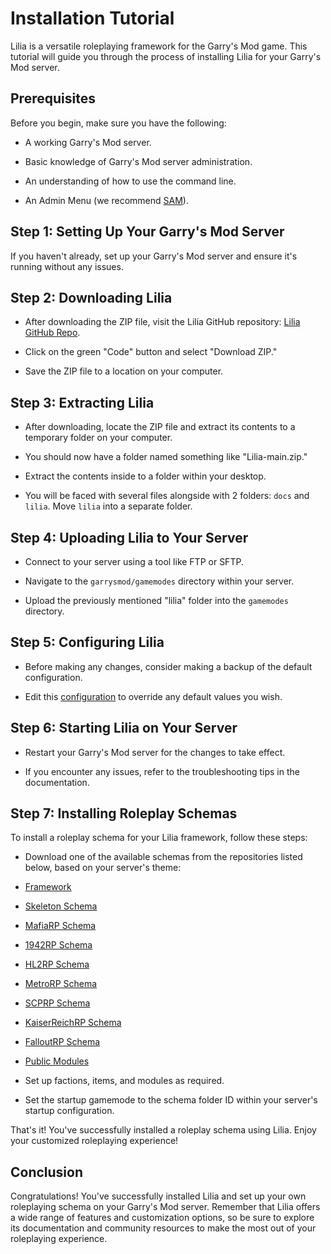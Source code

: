 # Installation Tutorial

Lilia is a versatile roleplaying framework for the Garry's Mod game. This tutorial will guide you through the process of installing Lilia for your Garry's Mod server.

## Prerequisites

Before you begin, make sure you have the following:

- A working Garry's Mod server.

- Basic knowledge of Garry's Mod server administration.

- An understanding of how to use the command line.

- An Admin Menu (we recommend [SAM](https://www.gmodstore.com/market/view/sam)).

## Step 1: Setting Up Your Garry's Mod Server

If you haven't already, set up your Garry's Mod server and ensure it's running without any issues.

## Step 2: Downloading Lilia

- After downloading the ZIP file, visit the Lilia GitHub repository: [Lilia GitHub Repo](https://github.com/LiliaFramework/Lilia).

- Click on the green "Code" button and select "Download ZIP."

- Save the ZIP file to a location on your computer.

## Step 3: Extracting Lilia

- After downloading, locate the ZIP file and extract its contents to a temporary folder on your computer.

- You should now have a folder named something like "Lilia-main.zip."

- Extract the contents inside to a folder within your desktop.

- You will be faced with several files alongside with 2 folders: `docs` and `lilia`. Move `lilia` into a separate folder.

## Step 4: Uploading Lilia to Your Server

- Connect to your server using a tool like FTP or SFTP.

- Navigate to the `garrysmod/gamemodes` directory within your server.

- Upload the previously mentioned "lilia" folder into the `gamemodes` directory.

## Step 5: Configuring Lilia

- Before making any changes, consider making a backup of the default configuration.

- Edit this [configuration](https://github.com/LiliaFramework/Skeleton/blob/main/skeleton/schema/config/shared.lua) to override any default values you wish.

## Step 6: Starting Lilia on Your Server

- Restart your Garry's Mod server for the changes to take effect.

- If you encounter any issues, refer to the troubleshooting tips in the documentation.

## Step 7: Installing Roleplay Schemas

To install a roleplay schema for your Lilia framework, follow these steps:

- Download one of the available schemas from the repositories listed below, based on your server's theme:

- [Framework](https://github.com/LiliaFramework/Lilia)

- [Skeleton Schema](https://github.com/LiliaFramework/Skeleton)

- [MafiaRP Schema](https://github.com/LiliaFramework/MafiaRP)

- [1942RP Schema](https://github.com/LiliaFramework/1942RP)

- [HL2RP Schema](https://github.com/LiliaFramework/HL2RP)

- [MetroRP Schema](https://github.com/LiliaFramework/MetroRP)

- [SCPRP Schema](https://github.com/LiliaFramework/SCPRP)

- [KaiserReichRP Schema](https://github.com/LiliaFramework/KaiserReichRP)

- [FalloutRP Schema](https://github.com/LiliaFramework/FalloutRP)

- [Public Modules](https://github.com/LiliaFramework/Modules)

- Set up factions, items, and modules as required.

- Set the startup gamemode to the schema folder ID within your server's startup configuration.

That's it! You've successfully installed a roleplay schema using Lilia. Enjoy your customized roleplaying experience!

## Conclusion

Congratulations! You've successfully installed Lilia and set up your own roleplaying schema on your Garry's Mod server. Remember that Lilia offers a wide range of features and customization options, so be sure to explore its documentation and community resources to make the most out of your roleplaying experience.
